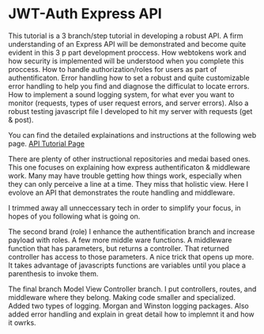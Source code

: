 # JWT-Auth Express API

This tutorial is a 3 branch/step tutorial in developing a robust API. A firm understanding of an Express API will be demonstrated and become quite evident in this 3 p part development proccess. How webtokens work and how security is implemented will be understood when you complete this proccess. How to handle authorization/roles for users as part of authentificaton. Error handling how to set a robust and quite customizable error handling to help you find and diagnose the difficulat to locate errors. How to implement a sound logging system, for what ever you want to monitor (requests, types of user request errors, and server errors). Also a robust testing javascript file I developed to hit my server with requests (get & post).

You can find the detailed explainations and instructions at the following web page.
[API Tutorial Page](https://lewislwood.github.io/jwt-auth-role-express/)

There are plenty of other instructional repositories and medai based ones.  This one focuses on explaining how express authentificaton & middleware work. Many may have trouble getting how things work, especially when they can only perceive a line at a time. They miss that holistic view. Here I evolove an API that demonstrates the route handling and middleware.

I trimmed away all unneccessary tech in order to simplify your focus, in hopes of you following what is going on.

The second brand (role) I enhance the authentification branch and increase payload with roles. A few more middle ware functions. A middleware function that has parameters, but returns a controller. That returned controller has access to those parameters. A nice trick that opens up more. It takes advantage of javascripts functions are variables until you place a parenthesis to invoke them.

The final branch Model View Controller branch. I put controllers, routes, and middleware where they belong. Making code smaller and specialized. Added two types of logging. Morgan and Winston logging packages.  Also added error handling and explain in great detail how to implemnt it and how it owrks.
